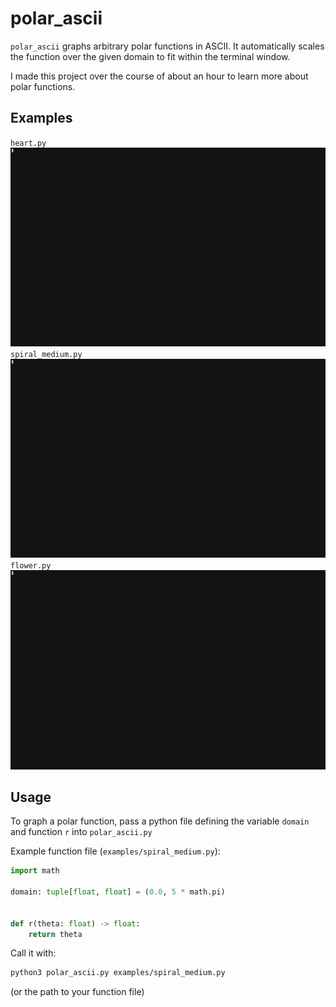 # polar_ascii

`polar_ascii` graphs arbitrary polar functions in ASCII. It automatically scales the function over the given domain to fit within the terminal window.

I made this project over the course of about an hour to learn more about polar functions.


## Examples
`heart.py`
![Heart Example](demos/heart.gif)
`spiral_medium.py`
![Spiral Medium Example](demos/spiral_medium.gif)
`flower.py`
![Flower Example](demos/flower.gif)

## Usage

To graph a polar function, pass a python file defining the variable `domain` and function `r` into `polar_ascii.py`

Example function file (`examples/spiral_medium.py`):
```python
import math

domain: tuple[float, float] = (0.0, 5 * math.pi)


def r(theta: float) -> float:
    return theta
```

Call it with:
```zsh
python3 polar_ascii.py examples/spiral_medium.py
```
(or the path to your function file)
